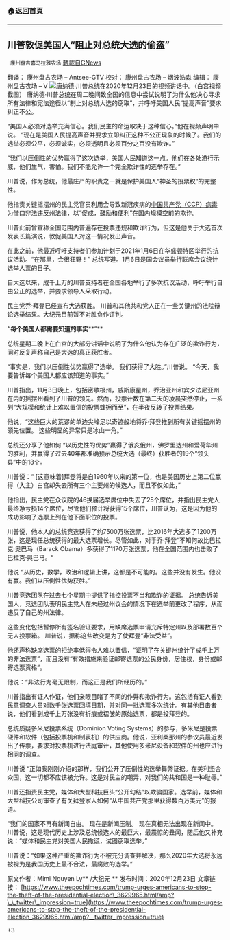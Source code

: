 ###  [:house:返回首頁](https://github.com/ourhimalayas/txt)
---

## 川普敦促美国人“阻止对总统大选的偷盗”
` 康州盘古喜马拉雅农场` [轉載自GNews](https://gnews.org/zh-hans/682711/)

翻译： 康州盘古农场 – Antsee-GTV
校对： 康州盘古农场 – 烟波浩淼
编辑： 康州盘古农场 – V
![]()![](https://gnews-media-offload.s3.amazonaws.com/wp-content/uploads/2020/12/24181912/trump-1.png)唐纳德·川普总统在2020年12月23日的视频讲话中。（白宫视频截图）
唐纳德·川普总统在周二晚间致全国的信息中尝试说明了为什么他决心寻求所有法律和宪法途径以“制止对总统大选的窃取”，并呼吁美国人民“提高声音”要求纠正不公。

“美国人必须对选举充满信心。我们民主的命运取决于这种信心。”他在视频声明中说。 “现在是美国人民提高声音并要求立即纠正这种不公正现象的时候了。我们的选举必须公平，必须诚实，必须透明且必须百分之百没有欺诈。”

“我们以压倒性的优势赢得了这次选举，美国人民知道这一点。他们在各处游行示威，他们生气，害怕。我们不能允许一个完全欺诈性的选举存在。”

川普说，作为总统，他最庄严的职责之一就是保护美国人“神圣的投票权”的完整性。

他指责关键摇摆州的民主党官员利用会导致新冠疾病的[中国共产党（CCP）病毒](https://www.theepochtimes.com/giving-the-right-name-to-the-virus-causing-a-worldwide-pandemic-2_3277200.html)为借口非法违反州法律，以“促成，鼓励和便利”在国内规模空前的欺诈。

川普此前曾宣称全国范围内普遍存在投票违规和欺诈行为，但这是他关于大选首次发表长篇演说，敦促美国人对这一情况发出声音。

在此之前，他最近呼吁支持者们参加计划于2021年1月6日在华盛顿特区举行的抗议活动。“在那里，会很狂野！” 总统写道。1月6日是国会议员举行联席会议统计选举人票的日子。

自大选以来，成千上万的川普支持者在全国各地举行了多次抗议活动，呼吁举行自由公正的选举，并要求领导人采取行动。

民主党乔·拜登已经宣布大选获胜。 川普和其他共和党人正在一些关键州的法院辩论选举结果。大纪元目前暂不对胜负作评判。

**“每个美国人都需要知道的事实****”**

总统星期二晚上在白宫的大部分讲话中说明了为什么他认为存在广泛的欺诈行为，同时反复声称自己是大选的真正获胜者。

“事实是，我们以压倒性优势赢得了选举。 我们获得了大胜。”川普说。 “今天，我要告诉每个美国人都应该知道的事实。”

川普指出，11月3日晚上，包括密歇根州，威斯康星州，乔治亚州和宾夕法尼亚州在内的摇摆州看到了川普的领先。然而，投票计数在第二天的凌晨突然停止，一系列“大规模和统计上难以置信的投票蜂拥而至”，在半夜反转了投票结果。

他说，“这些巨大的荒谬的单边尖峰足以奇迹般地将乔·拜登推到所有关键摇摆州的领先位置。 这些明显的异常只是冰山一角。”

总统还分享了他如何 “以历史性的优势”赢得了俄亥俄州，佛罗里达州和爱荷华州的胜利，并赢得了过去40年都准确预示总统大选（最终）获胜者的19个“领头县”中的18个。

川普说：“ [这意味着]拜登将是自1960年以来的第一位，也是美国历史上第二位赢得（入主）白宫却失去所有三个主要州的候选人，而且不仅如此，”

他指出，民主党在众议院的46换届选举席位中失去了25个席位，并指出民主党人最终净亏损14个席位，尽管他们预计将获得15个席位，川普认为，这是因为他的成功影响了选票上列在他下面职位的投票。

川普说，他本人的总统竞选获得了约7500万张选票，比2016年大选多了1200万张，这是现任总统获得的最大选票增长。尽管如此，对手乔·拜登“不知何故比巴拉克·奥巴马（Barack Obama）多获得了1170万张选票，他在全国范围内也击败了巴拉克·奥巴马。“

他说 “从历史，数学，政治和逻辑上讲，这都是不可能的。这些并没有发生。他没有赢。我们以压倒性优势获胜。”

川普竞选团队在过去七个星期中提供了指控投票不当和欺诈的证据。 总统告诉美国人，竞选团队表明民主党人在未经过州议会的情况下在选举前更改了程序，从而违反了自己的州法律。

这些变化包括暂停所有签名验证要求，用缺席选票申请充斥特定州以及部署数百个无人投票箱。 川普说，据称这些改变是为了使拜登“非法受益”。

他还声称缺席选票的拒绝率低得令人难以置信，“证明了在关键州统计了成千上万的非法选票”，而且没有“有效措施来验证邮寄选票的公民身份，居住权，身份或邮寄选票资格”。

他说：“非法行为毫无限制，而这正是我们所经历的。”

川普指出有证人作证，他们亲眼目睹了不同的作弊和欺诈行为。这包括有证人看到民意调查人员对数千张选票回填日期，并对同一批选票多次统计。有其他目击者说，他们看到成千上万张没有折痕或褶皱的原始选票，都是投拜登的。

总统质疑多米尼投票系统（Dominion Voting Systems）的参与，多米尼是投票硬件和软件（包括投票机和制表机）的供应商。他说，亚利桑那州的参议员最近发出了传票，要求对投票机进行法庭审计，其他使用多米尼设备和软件的州也应进行相同的调查。

川普说 “正如我刚刚介绍的那样，我们公开了压倒性的选举舞弊证据。在美利坚合众国，这一切都不应该被允许。这是对民主的嘲弄，对我们的共和国是一种耻辱。”

川普还指责民主党，媒体和大型科技巨头“公开勾结”以欺骗国家。选举前，媒体和大型科技公司审查了有关拜登家人如何“从中国共产党那里获得数百万美元”的报道。

“我们的国家不再有新闻自由。 现在是新闻压制。 现在真相无法出现在新闻中。 川普说，这是现代历史上涉及总统候选人的最巨大，最震惊的丑闻，随后他又补充说：“媒体和民主党对美国人民撒谎，试图窃取选举。”

川普说：“如果这种严重的欺诈行为不被充分调查并解决，那么2020年大选将永远被视为是我国历史上最不合法，最腐败的选举。”

原文作者：Mimi Nguyen Ly** /大纪元       **
发布时间：2020年12月23日
文章链接： [https://www.theepochtimes.com/trump-urges-americans-to-stop-the-theft-of-the-presidential-election\_3629965.html/amp?\_\_twitter\_impression=true](https://www.theepochtimes.com/trump-urges-americans-to-stop-the-theft-of-the-presidential-election_3629965.html/amp?__twitter_impression=true)

+3
